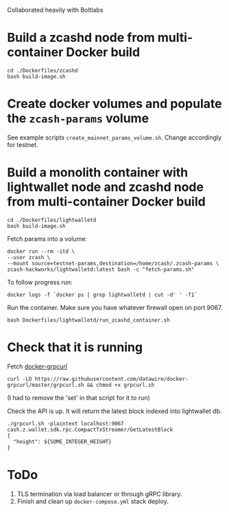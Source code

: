 Collaborated heavily with Boltlabs



# Build a zcashd node from multi-container Docker build

```
cd ./Dockerfiles/zcashd
bash build-image.sh
```

# Create docker volumes and populate the `zcash-params` volume

See example scripts `create_mainnet_params_volume.sh`. Change accordingly for testnet.

# Build a monolith container with lightwallet node and zcashd node from multi-container Docker build

```
cd ./Dockerfiles/lightwalletd
bash build-image.sh
```

Fetch params into a volume:
```
docker run --rm -itd \
--user zcash \
--mount source=testnet-params,destination=/home/zcash/.zcash-params \
zcash-hackworks/lightwalletd:latest bash -c "fetch-params.sh"
```

To follow progress run:
```
docker logs -f `docker ps | grep lightwalletd | cut -d' ' -f1`
```


Run the container. Make sure you have whatever firewall open on port 9067.

```
bash Dockerfiles/lightwalletd/run_zcashd_container.sh
```

# Check that it is running

Fetch [docker-grpcurl](https://github.com/datawire/docker-grpcurl)

```
curl -LO https://raw.githubusercontent.com/datawire/docker-grpcurl/master/grpcurl.sh && chmod +x grpcurl.sh
```
(I had to remove the 'set' in that script for it to run)

Check the API is up. It will return the latest block indexed into lightwallet db.
```
./grpcurl.sh -plaintext localhost:9067 cash.z.wallet.sdk.rpc.CompactTxStreamer/GetLatestBlock
{
  "height": ${SOME_INTEGER_HEIGHT}
}
```

# ToDo

1. TLS termination via load balancer or through gRPC library.
2. Finish and clean up `docker-compose.yml` stack deploy.
